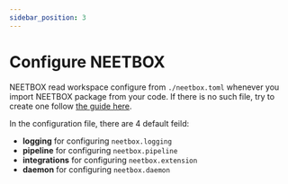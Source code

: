 ```yaml
---
sidebar_position: 3
---
```


# Configure NEETBOX

NEETBOX read workspace configure from `./neetbox.toml` whenever you import NEETBOX package from your code. If there is no such file, try to create one follow [the guide here](/docs/guide/neetcli/workspace).

In the configuration file, there are 4 default feild:
- __logging__ for configuring `neetbox.logging`
- __pipeline__ for configuring `neetbox.pipeline`
- __integrations__ for configuring `neetbox.extension`
- __daemon__ for configuring `neetbox.daemon`
